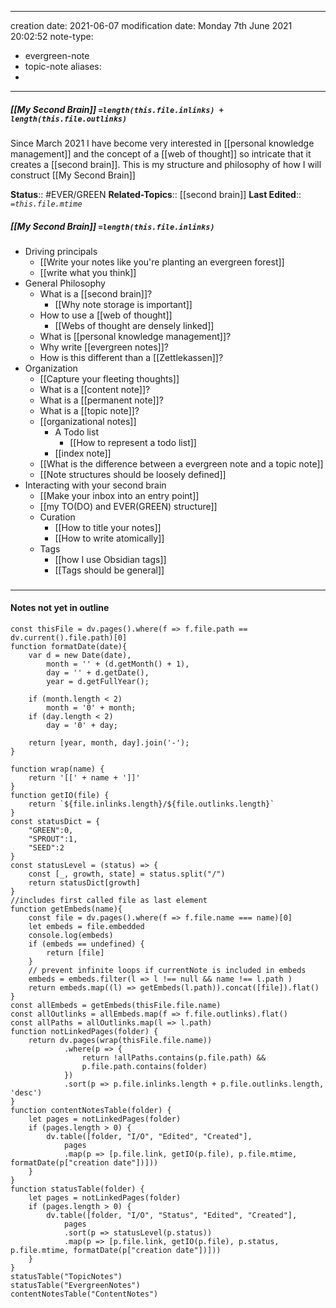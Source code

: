 
---
creation date: 2021-06-07
modification date: Monday 7th June 2021 20:02:52
note-type: 
- evergreen-note
- topic-note
aliases:
- 
---
 
##### [[My Second Brain]] `=length(this.file.inlinks) + length(this.file.outlinks)`

Since March 2021 I have become very interested in [[personal knowledge management]] and the concept of a [[web of thought]] so intricate that it creates a [[second brain]]. This is my structure and philosophy of how I will construct [[My Second Brain]]

**Status**:: #EVER/GREEN 
**Related-Topics**:: [[second brain]]
**Last Edited**:: *`=this.file.mtime`*
##### [[My Second Brain]] `=length(this.file.inlinks)` 
- Driving principals
	- [[Write your notes like you're planting an evergreen forest]]
	- [[write what you think]]
- General Philosophy
	- What is a [[second brain]]?
		- [[Why note storage is important]]
	- How to use a [[web of thought]]
		- [[Webs of thought are densely linked]]
	- What is [[personal knowledge management]]?
	- Why write [[evergreen notes]]?
	- How is this different than a [[Zettlekassen]]?
- Organization
	- [[Capture your fleeting thoughts]]
	- What is a [[content note]]?
	- What is a [[permanent note]]?
	- What is a [[topic note]]?
	- [[organizational notes]]
		- A Todo list
			- [[How to represent a todo list]]
		- [[index note]]
	- [[What is the difference between a evergreen note and a topic note]]
	- [[Note structures should be loosely defined]]
- Interacting with your second brain
	- [[Make your inbox into an entry point]]
	- [[my TO(DO) and EVER(GREEN) structure]]
	- Curation
		- [[How to title your notes]]
		- [[How to write atomically]]
	- Tags
		- [[how I use Obsidian tags]]
		- [[Tags should be general]]

### <hr class="dataviews"/>
#### Notes not yet in outline
```dataviewjs
const thisFile = dv.pages().where(f => f.file.path == dv.current().file.path)[0]
function formatDate(date){
	var d = new Date(date),
		month = '' + (d.getMonth() + 1),
		day = '' + d.getDate(),
		year = d.getFullYear();

	if (month.length < 2) 
		month = '0' + month;
	if (day.length < 2) 
		day = '0' + day;

	return [year, month, day].join('-');
}

function wrap(name) {
	return '[[' + name + ']]'
}
function getIO(file) {
	return `${file.inlinks.length}/${file.outlinks.length}`
}
const statusDict = {
	"GREEN":0,
	"SPROUT":1,
	"SEED":2
}
const statusLevel = (status) => {
	const [_, growth, state] = status.split("/")
	return statusDict[growth]
}
//includes first called file as last element
function getEmbeds(name){
	const file = dv.pages().where(f => f.file.name === name)[0]
	let embeds = file.embedded
	console.log(embeds)
	if (embeds == undefined) {
		return [file]
	}
	// prevent infinite loops if currentNote is included in embeds
	embeds = embeds.filter(l => l !== null && name !== l.path )
	return embeds.map((l) => getEmbeds(l.path)).concat([file]).flat()
}
const allEmbeds = getEmbeds(thisFile.file.name)
const allOutlinks = allEmbeds.map(f => f.file.outlinks).flat()
const allPaths = allOutlinks.map(l => l.path)
function notLinkedPages(folder) {
	return dv.pages(wrap(thisFile.file.name))
			.where(p => {
				return !allPaths.contains(p.file.path) && 
				p.file.path.contains(folder) 
			})
			.sort(p => p.file.inlinks.length + p.file.outlinks.length, 'desc')
}
function contentNotesTable(folder) {
	let pages = notLinkedPages(folder)
	if (pages.length > 0) {
		dv.table([folder, "I/O", "Edited", "Created"], 
			pages
			.map(p => [p.file.link, getIO(p.file), p.file.mtime, formatDate(p["creation date"])]))
	}
}
function statusTable(folder) {
	let pages = notLinkedPages(folder)
	if (pages.length > 0) {
		dv.table([folder, "I/O", "Status", "Edited", "Created"], 
			pages
			.sort(p => statusLevel(p.status))
			.map(p => [p.file.link, getIO(p.file), p.status, p.file.mtime, formatDate(p["creation date"])]))
	}
}
statusTable("TopicNotes")
statusTable("EvergreenNotes")
contentNotesTable("ContentNotes")
```
